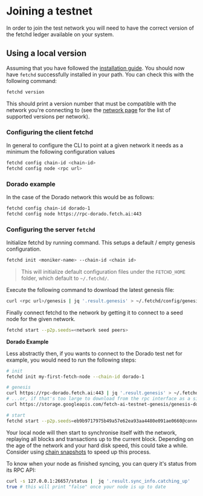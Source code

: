 # Joining a testnet

In order to join the test network you will need to have the correct version of the fetchd ledger available on your system. 

## Using a local version

Assuming that you have followed the [installation guide](../building/). You should now have `fetchd` successfully installed in your path. You can check this with the following command:

```bash
fetchd version
```

This should print a version number that must be compatible with the network you're connecting to (see the [network page](../networks/) for the list of supported versions per network).

### Configuring the client fetchd

In general to configure the CLI to point at a given network it needs as a minimum the following configuration values

```bash
fetchd config chain-id <chain-id>
fetchd config node <rpc url>
```

### Dorado example

In the case of the Dorado network this would be as follows:

```bash
fetchd config chain-id dorado-1
fetchd config node https://rpc-dorado.fetch.ai:443
```

### Configuring the server `fetchd`

Initialize fetchd by running command. This setups a default / empty genesis configuration.

```bash
fetchd init <moniker-name> --chain-id <chain id>
```

> This will initialize default configuration files under the `FETCHD_HOME` folder, which default to `~/.fetchd/`. 

Execute the following command to download the latest genesis file:

```bash
curl <rpc url>/genesis | jq '.result.genesis' > ~/.fetchd/config/genesis.json
```

Finally connect fetchd to the network by getting it to connect to a seed node for the given network.

```bash
fetchd start --p2p.seeds=<network seed peers>
```

**Dorado Example**

Less abstractly then, if you wants to connect to the Dorado test net for example, you would need to run the following steps:

```bash
# init
fetchd init my-first-fetch-node --chain-id dorado-1

# genesis
curl https://rpc-dorado.fetch.ai:443 | jq '.result.genesis' > ~/.fetchd/config/genesis.json
# ...or, if that's too large to download from the rpc interface as a single file...
curl https://storage.googleapis.com/fetch-ai-testnet-genesis/genesis-dorado-827201.json --output ~/.fetchd/config/genesis.json

# start
fetchd start --p2p.seeds=eb9b9717975b49a57e62ea93aa4480e091ae0660@connect-dorado.fetch.ai:36556,46d2f86a255ece3daf244e2ca11d5be0f16cb633@connect-dorado.fetch.ai:36557,066fc564979b1f3173615f101b62448ac7e00eb1@connect-dorado.fetch.ai:36558
```

Your local node will then start to synchronise itself with the network, replaying all blocks and transactions up to the current block. Depending on the age of the network and your hard disk speed, this could take a while.  Consider using [chain snapshots](../snapshots/) to speed up this process.

To know when your node as finished syncing, you can query it's status from its RPC API:

```bash
curl -s 127.0.0.1:26657/status |  jq '.result.sync_info.catching_up'
true # this will print "false" once your node is up to date
```
